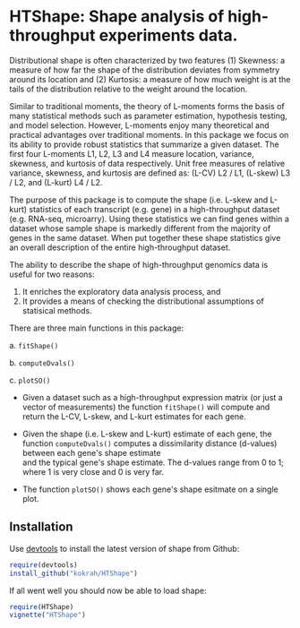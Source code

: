 HTShape: Shape analysis of high-throughput experiments data.
==========================================================

Distributional shape is often characterized by 
two features 
(1) Skewness: a measure of how far the
shape of the distribution deviates from symmetry
around its location and 
(2) Kurtosis: a measure of how much
weight is at the tails of the distribution relative 
to the weight around the location.

Similar to traditional moments,
the theory of L-moments
forms the basis of many statistical methods 
such as parameter estimation, hypothesis testing, 
and model selection. However, L-moments enjoy 
many theoretical and practical advantages over
traditional moments.
In this package we focus on its ability to
provide robust statistics that summarize a given 
dataset.
The first four L-moments L1, L2, L3 
and L4 measure location, variance,
skewness, and kurtosis of data respectively. 
Unit free measures of relative variance, skewness,
and kurtosis are defined as: 
(L-CV) L2 / L1, 
(L-skew) L3 / L2,
and 
(L-kurt) L4 / L2.

The purpose of this package is to compute
the shape (i.e. L-skew and L-kurt) statistics of each 
transcript (e.g. gene) 
in a high-throughput dataset (e.g. RNA-seq, microarry).
Using these statistics we can find
genes within a dataset
whose sample shape is markedly different from 
the majority of genes in the same dataset. 
When put together these shape statistics give an overall
description of the entire high-throughput dataset.

The ability to describe the shape of high-throughput
genomics data is useful for two reasons: 
1. It enriches the exploratory data analysis process, and
2. It provides a means of checking the distributional 
assumptions of statisical methods.

There are three main functions in this package:

a. `fitShape()`

b. `computeDvals()`

c. `plotSO()`

* Given a dataset such as a high-throughput expression matrix 
  (or just a vector of measurements) the function `fitShape()`
  will compute and return the L-CV, L-skew, and L-kurt estimates
  for each gene.

* Given the shape (i.e. L-skew and L-kurt) estimate of each gene, 
  the function `computeDvals()` computes a dissimilarity 
  distance (d-values) between each gene's shape estimate  
  and the typical gene's shape estimate.
  The d-values range from 0 to 1; where 1 is very close and 
  0 is very far.

* The function `plotSO()` shows 
  each gene's shape esitmate on a single plot. 

## Installation

Use [devtools](https://github.com/hadley/devtools) to install the latest
version of shape from Github:

```r
require(devtools)
install_github("kokrah/HTShape")
```

If all went well you should now be able to load shape:
```r
require(HTShape)
vignette("HTShape")
```
